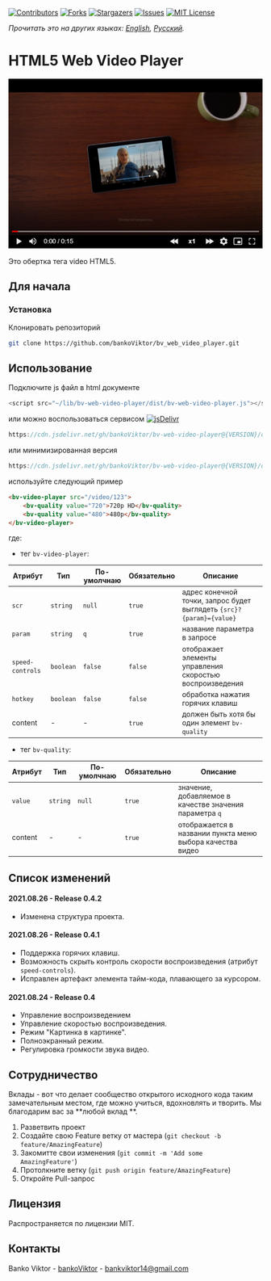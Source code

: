 [![Contributors][contributors-shield]][contributors-url]
[![Forks][forks-shield]][forks-url]
[![Stargazers][stars-shield]][stars-url]
[![Issues][issues-shield]][issues-url]
[![MIT License][license-shield]][license-url]

*Прочитать это на других языках: [English](README.md), [Русский](README.ru.md).*

<!-- ABOUT THE PROJECT -->
# HTML5 Web Video Player

![Product Name Screen Shot][product-screenshot]

Это обертка тега video HTML5.



<!-- GETTING STARTED -->
## Для начала


### Установка

Клонировать репозиторий
```sh
git clone https://github.com/bankoViktor/bv_web_video_player.git
```



<!-- USAGE EXAMPLES -->
## Использование

Подключите js файл в html документе
```js
<script src="~/lib/bv-web-video-player/dist/bv-web-video-player.js"></script>
```
или можно воспользоваться сервисом [![jsDelivr][jsdelivr-badge]][jsdelivr-url]
```js
https://cdn.jsdelivr.net/gh/bankoViktor/bv-web-video-player@{VERSION}/dist/bv-web-video-player.js
```
или минимизированная версия
```js
https://cdn.jsdelivr.net/gh/bankoViktor/bv-web-video-player@{VERSION}/dist/bv-web-video-player.min.js
```

используйте следующий пример
```html
<bv-video-player src="/video/123">
    <bv-quality value="720">720p HD</bv-quality>
    <bv-quality value="480">480p</bv-quality>
</bv-video-player>
```

где:
- тег `bv-video-player`:

| Атрибут | Тип | По-умолчнаю | Обязательно | Описание |
| - | - | - | - | - |
| `scr` | `string`  | `null` | `true` | адрес конечной точки, запрос будет выглядеть `{src}?{param}={value}` |
| `param` | `string` | `q` | `true` | название параметра в запросе |
| `speed-controls` | `boolean` | `false` | `false`  | отображает элементы управления скоростью воспроизведения |
| `hotkey` | `boolean` | `false` | `false` | обработка нажатия горячих клавиш |
| content | - | - | `true` | должен быть хотя бы один элемент `bv-quality` |

- тег `bv-quality`:

| Атрибут | Тип | По-умолчнаю | Обязательно | Описание |
| - | - | - | - | - |
| `value` | `string` | `null` | `true` | значение, добавляемое в качестве значения параметра `q` |
| content | - | - | `true` | отображается в названии пункта меню выбора качества видео |
 
 
 
<!-- RELEASE NOTES -->
## Список изменений

#### 2021.08.26 - Release 0.4.2
- Изменена структура проекта.

#### 2021.08.26 - Release 0.4.1
- Поддержка горячих клавиш.
- Возможность скрыть контроль скорости воспроизведения (атрибут `speed-controls`).
- Исправлен артефакт элемента тайм-кода, плавающего за курсором.

#### 2021.08.24 - Release 0.4
- Управление воспроизведением
- Управление скоростью воспроизведения.
- Режим "Картинка в картинке".
- Полноэкранный режим.
- Регулировка громкости звука видео.
 
 
 
<!-- CONTRIBUTING -->
## Сотрудничество

Вклады - вот что делает сообщество открытого исходного кода таким замечательным местом, где можно учиться, вдохновлять и творить. Мы благодарим вас за **любой вклад **.

1. Разветвить проект
2. Создайте свою Feature ветку от мастера (`git checkout -b feature/AmazingFeature`)
3. Закомитте свои изменения (`git commit -m 'Add some AmazingFeature'`)
4. Протолкните ветку (`git push origin feature/AmazingFeature`)
5. Откройте Pull-запрос



<!-- LICENSE -->
## Лицензия

Распространяется по лицензии MIT.



<!-- CONTACT -->
## Контакты

Banko Viktor - [bankoViktor](https://github.com/bankoViktor) - bankviktor14@gmail.com



<!-- MARKDOWN LINKS & IMAGES -->
[contributors-shield]: https://img.shields.io/github/contributors/bankoViktor/bv-web-video-player.svg?style=for-the-badge
[contributors-url]: https://github.com/bankoViktor/bv-web-video-player/graphs/contributors
[forks-shield]: https://img.shields.io/github/forks/bankoViktor/bv-web-video-player.svg?style=for-the-badge
[forks-url]: https://github.com/bankoViktor/bv-web-video-player/network/members
[stars-shield]: https://img.shields.io/github/stars/bankoViktor/bv-web-video-player.svg?style=for-the-badge
[stars-url]: https://github.com/bankoViktor/bv-web-video-player/stargazers
[issues-shield]: https://img.shields.io/github/issues/bankoViktor/bv-web-video-player.svg?style=for-the-badge
[issues-url]: https://github.com/bankoViktor/bv-web-video-player/issues
[license-shield]: https://img.shields.io/github/license/bankoViktor/bv-web-video-player.svg?style=for-the-badge
[license-url]: https://github.com/bankoViktor/bv-web-video-player/blob/master/LICENSE.txt
[linkedin-shield]: https://img.shields.io/badge/-LinkedIn-black.svg?style=for-the-badge&logo=linkedin&colorB=555
[product-screenshot]: screenshot.png
[github-profile]: https://github.com/bankoViktor
[jsdelivr-url]: https://www.jsdelivr.com
[jsdelivr-badge]: https://data.jsdelivr.com/v1/package/gh/bankoViktor/bv-web-video-player/badge

